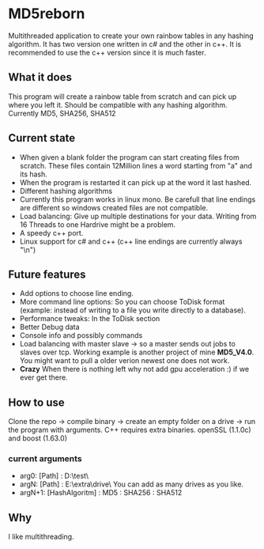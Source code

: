 # MD5reborn
Multithreaded application to create your own rainbow tables in any hashing algorithm. It has two version one written in c# and the other in c++. It is recommended to use the c++ version since it is much faster.

## What it does
This program will create a rainbow table from scratch and can pick up where you left it.
Should be compatible with any hashing algorithm. Currently MD5, SHA256, SHA512

## Current state
* When given a blank folder the program can start creating files from scratch. These files contain 12Million lines a word starting from "a" and its hash.
* When the program is restarted it can pick up at the word it last hashed.
* Different hashing algorithms
* Currently this program works in linux mono. Be carefull that line endings are different so windows created files are not compatible.
* Load balancing: Give up multiple destinations for your data. Writing from 16 Threads to one Hardrive might be a problem.
* A speedy c++ port.
* Linux support for c# and c++ (c++ line endings are currently always "\n")

## Future features
* Add options to choose line ending.
* More command line options: So you can choose ToDisk format (example: instead of writing to a file you write directly to a database).
* Performance tweaks: In the ToDisk section
* Better Debug data
* Console info and possibly commands
* Load balancing with master slave -> so a master sends out jobs to slaves over tcp. Working example is another project of mine  **MD5_V4.0**. You might want to pull a older verion newest one does not work.
* **Crazy** When there is nothing left why not add gpu acceleration :) if we ever get there.

## How to use
Clone the repo -> compile binary -> create an empty folder on a drive -> run the program with arguments.
C++ requires extra binaries. openSSL (1.1.0c) and boost (1.63.0)

### current arguments

- arg0: [Path] : D:\\test\
- argN: [Path] : E:\\extra\drive\  You can add as many drives as you like.
- argN+1: [HashAlgoritm] : MD5 : SHA256 : SHA512

## Why
I like multithreading.
